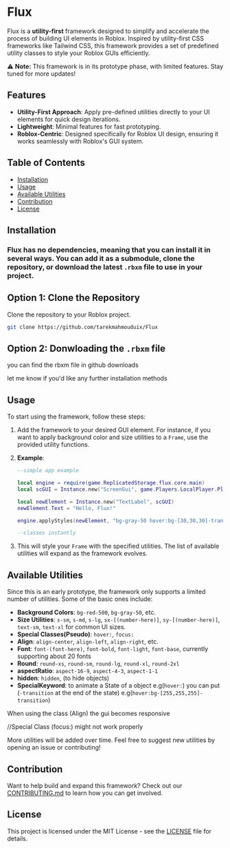 
# Flux

Flux is a **utility-first** framework designed to simplify and accelerate the process of building UI elements in Roblox. Inspired by utility-first CSS frameworks like Tailwind CSS, this framework provides a set of predefined utility classes to style your Roblox GUIs efficiently.

⚠️ **Note:** This framework is in its prototype phase, with limited features. Stay tuned for more updates!

## Features

- **Utility-First Approach**: Apply pre-defined utilities directly to your UI elements for quick design iterations.
- **Lightweight**: Minimal features for fast prototyping.
- **Roblox-Centric**: Designed specifically for Roblox UI design, ensuring it works seamlessly with Roblox's GUI system.

## Table of Contents

- [Installation](#installation)
- [Usage](#usage)
- [Available Utilities](#available-utilities)
- [Contribution](#contribution)
- [License](#license)

## Installation
### Flux has no dependencies, meaning that you can install it in several ways. You can add it as a submodule, clone the repository, or download the latest ``.rbxm`` file to use in your project.

## Option 1: Clone the Repository
Clone the repository to your Roblox project.

   ```bash
   git clone https://github.com/tarekmahmouduix/Flux
   ```

## Option 2: Donwloading the `.rbxm` file
you can find the rbxm file in github downloads

let me know if you'd like any further installation methods

## Usage

To start using the framework, follow these steps:

1. Add the framework to your desired GUI element. For instance, if you want to apply background color and size utilities to a `Frame`, use the provided utility functions.

2. **Example**:

   ```lua
   --simple app example

   local engine = require(game.ReplicatedStorage.flux.core.main)
   local scGUI = Instance.new("ScreenGui", game.Players.LocalPlayer.PlayerGui)

   local newElement = Instance.new("TextLabel", scGUI)
   newElement.Text = "Hello, Flux!"

   engine.applyStyles(newElement, "bg-gray-50 hover:bg-[30,30,30]-transition hover:text-[255,255,255]-transition sx-[30%] sy-[30%] align-center text-2xl font-arial font-bold round-md")

   --classes instantly
   ```

3. This will style your `Frame` with the specified utilities. The list of available utilities will expand as the framework evolves.

## Available Utilities

Since this is an early prototype, the framework only supports a limited number of utilities. Some of the basic ones include:

- **Background Colors**: `bg-red-500`, `bg-gray-50`, etc.
- **Size Utilities**: `s-sm`, `s-md`, `s-lg`, `sx-[(number-here)]`, `sy-[(number-here)]`, `text-sm`, `text-xl` for common UI sizes.
- **Special Classes(Pseudo)**: `hover:`, `focus:`
- **Align**: `align-center`, `align-left`, `align-right`, etc.
- **Font**: `font-(font-here)`, `font-bold`, `font-light`, `font-base`, currently supporting about 20 fonts
- **Round**: `round-xs`, `round-sm`, `round-lg`, `round-xl`, `round-2xl`
- **aspectRatio**: `aspect-16-9`, `aspect-4-3`, `aspect-1-1`
- **hidden**: `hidden`, (to hide objects)
- **SpecialKeyword**: to animate a State of a object e.g(``hover:``) you can put (``-transition`` at the end of the state) e.g(``hover:bg-[255,255,255]-transition``)

When using the class (Align) the gui becomes responsive

//Special Class (focus:) might not work properly

More utilities will be added over time. Feel free to suggest new utilities by opening an issue or contributing!

## Contribution

Want to help build and expand this framework? Check out our [CONTRIBUTING.md](CONTRIBUTING.md) to learn how you can get involved.

## License

This project is licensed under the MIT License - see the [LICENSE](LICENSE) file for details.
